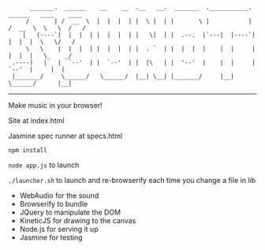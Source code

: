           _______.  ______    __    __  .__   __.  _______  .___________.  ______   ____    ____ 
         /       | /  __  \  |  |  |  | |  \ |  | |       \ |           | /  __  \  \   \  /   / 
        |   (----`|  |  |  | |  |  |  | |   \|  | |  .--.  |`---|  |----`|  |  |  |  \   \/   /  
         \   \    |  |  |  | |  |  |  | |  . `  | |  |  |  |    |  |     |  |  |  |   \_    _/   
     .----)   |   |  `--'  | |  `--'  | |  |\   | |  '--'  |    |  |     |  `--'  |     |  |     
     |_______/     \______/   \______/  |__| \__| |_______/     |__|      \______/      |__|     

* * *
Make music in your browser!

Site at index.html

Jasmine spec runner at specs.html

`npm install`

`node app.js` to launch

`./launcher.sh` to launch and re-browserify each time you change a file in lib

* WebAudio for the sound 
* Browserify to bundle
* JQuery to manipulate the DOM
* KineticJS for drawing to the canvas
* Node.js for serving it up
* Jasmine for testing
